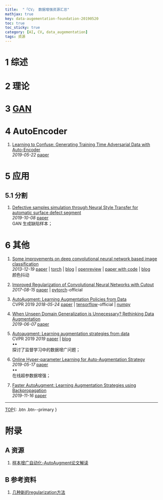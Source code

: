 ```yaml
---
title:  "「CV」 数据增强资源汇总"
mathjax: true
key: data-augementation-foundation-20190520
toc: true
toc_sticky: true
category: [AI, CV, data_augementation]
tags: 资源
---
```

<span id='head'></span>  


<!--more-->

# 1 综述

# 2 理论

# 3 [GAN](/ai/dl/gan/26/foundation#312-数据增强)

# 4 AutoEncoder
1. [Learning to Confuse: Generating Training Time Adversarial Data with Auto-Encoder](http://cn.arxiv.org/abs/1905.09027)    
*2019-05-22* [paper](https://arxiv.org/abs/1905.09027)    

# 5 应用
## 5.1 分割
1. [Defective samples simulation through Neural Style Transfer for automatic surface defect segment](http://cn.arxiv.org/abs/1910.03334)     
*2019-10-08* [paper](https://arxiv.org/abs/1910.03334)     
GAN 生成缺陷样本；   

# 6 其他
1. [Some improvements on deep convolutional neural network based image classification](http://cn.arxiv.org/abs/1312.5402)    
*2013-12-19* [paper](https://arxiv.org/abs/1312.5402) | [torch](https://github.com/facebookarchive/fb.resnet.torch) | [blog](http://zhangliliang.github.io/2014/07/30/paper-note-imporovements-on-dnn-classification/) | [openreview](https://openreview.net/forum?id=uuFh8Ny0WPw0B) | [paper with code](https://paperswithcode.com/paper/some-improvements-on-deep-convolutional) | [blog](https://blog.csdn.net/zhaoyin214/article/details/99714432)     
颜色抖动   

1. [Improved Regularization of Convolutional Neural Networks with Cutout](https://arxiv.org/abs/1708.04552)    
*2017-08-15* [paper](https://arxiv.org/abs/1708.04552) | [pytorch](https://github.com/uoguelph-mlrg/Cutout)-official        

1. [AutoAugment: Learning Augmentation Policies from Data](http://cn.arxiv.org/abs/1805.09501)    
CVPR 2019 *2018-05-24* [paper](https://arxiv.org/abs/1805.09501) | [tensorflow](https://github.com/tensorflow/models/tree/master/research/autoaugment)-official | [numpy](https://github.com/DeepVoltaire/AutoAugment)       

1. [When Unseen Domain Generalization is Unnecessary? Rethinking Data Augmentation](http://cn.arxiv.org/abs/1906.03347)   
*2019-06-07* [paper](https://arxiv.org/abs/1906.03347)    

1. [Autoaugment: Learning augmentation strategies from data](http://openaccess.thecvf.com/content_CVPR_2019/papers/Cubuk_AutoAugment_Learning_Augmentation_Strategies_From_Data_CVPR_2019_paper.pdf)    
CVPR 2019 *2019* [paper](http://openaccess.thecvf.com/content_CVPR_2019/papers/Cubuk_AutoAugment_Learning_Augmentation_Strategies_From_Data_CVPR_2019_paper.pdf) | [blog](https://cugtyt.github.io/blog/papers/2019/0603.html)       
$\bullet \bullet$    
探讨了监督学习中的数据增广问题；    

1. [Online Hyper-parameter Learning for Auto-Augmentation Strategy](http://cn.arxiv.org/abs/1905.07373)   
*2019-05-17* [paper](https://arxiv.org/abs/1905.07373)    
$\bullet  \bullet$  
在线超参数据增强；   

1. [Faster AutoAugment: Learning Augmentation Strategies using Backpropagation](http://cn.arxiv.org/abs/1911.06987)    
*2019-11-16* [paper](https://arxiv.org/abs/1911.06987)    


-------------------  
[TOP](#head){: .btn .btn--primary }


# 附录
## A 资源
1. [样本增广自动化-AutoAugment论文解读](https://zhuanlan.zhihu.com/p/62481481)   

## B 参考资料
1. [几种新的regularization方法](https://zhangbin0917.github.io/2018/09/18/%E5%87%A0%E7%A7%8D%E6%96%B0%E7%9A%84regularization%E6%96%B9%E6%B3%95/)   
